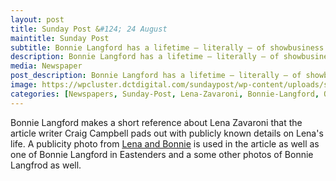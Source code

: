 ```yaml
---
layout: post
title: Sunday Post &#124; 24 August
maintitle: Sunday Post
subtitle: Bonnie Langford has a lifetime – literally – of showbusiness memories
description: Bonnie Langford has a lifetime – literally – of showbusiness memories.
media: Newspaper
post_description: Bonnie Langford has a lifetime – literally – of showbusiness memories.
image: https://wpcluster.dctdigital.com/sundaypost/wp-content/uploads/sites/13/2019/08/5d5d303a00e752.96581213-e1566480620476-539x372.jpg
categories: [Newspapers, Sunday-Post, Lena-Zavaroni, Bonnie-Langford, OnThisDay24August]
---
```


Bonnie Langford makes a short reference about Lena Zavaroni that the article writer Craig Campbell pads out with publicly known details on Lena's life. A publicity photo from [Lena and Bonnie](/1978-03-26-lena-and-bonnie) is used in the article as well as one of Bonnie Langford in Eastenders and a some other photos of Bonnie Langfrod as well.

<div class="iframely-embed"><div class="iframely-responsive" style="padding-bottom: 68.9922%; padding-top: 120px;"><a href="https://www.sundaypost.com/fp/try-to-keep-those-that-you-love-around-you-bonnie-langford-has-some-advice-for-would-be-entertainers/" data-iframely-url="//cdn.iframe.ly/oD0UmrM"></a></div></div><script async src="//cdn.iframe.ly/embed.js" charset="utf-8"></script>

